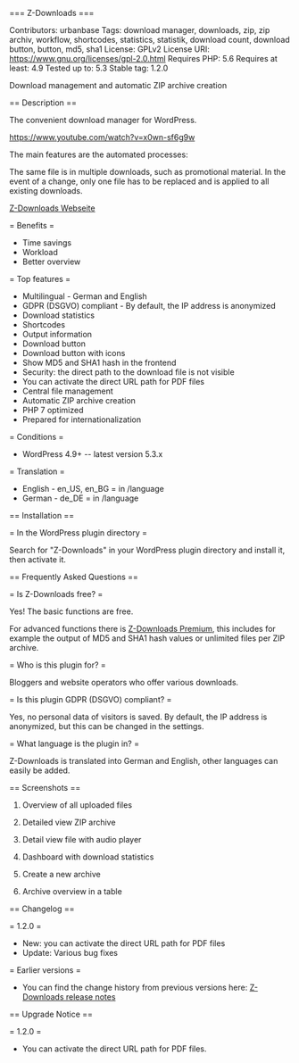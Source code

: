 === Z-Downloads ===

Contributors: urbanbase
Tags: download manager, downloads, zip, zip archiv, workflow, shortcodes, statistics, statistik, download count, download button, button, md5, sha1
License: GPLv2
License URI: https://www.gnu.org/licenses/gpl-2.0.html
Requires PHP: 5.6
Requires at least: 4.9
Tested up to: 5.3
Stable tag: 1.2.0

Download management and automatic ZIP archive creation

== Description ==

The convenient download manager for WordPress.

https://www.youtube.com/watch?v=x0wn-sf6g9w

The main features are the automated processes:

The same file is in multiple downloads, such as promotional material. In the event of a change, only one file has to be replaced and is applied to all existing downloads.

[Z-Downloads Webseite](https://code.urban-base.net/z-downloads?utm_source=wporg)

= Benefits =

-   Time savings
-   Workload
-   Better overview

= Top features =

-   Multilingual - German and English
-   GDPR (DSGVO) compliant - By default, the IP address is anonymized
-   Download statistics
-   Shortcodes
-   Output information
-   Download button
-   Download button with icons
-   Show MD5 and SHA1 hash in the frontend
-   Security: the direct path to the download file is not visible
-   You can activate the direct URL path for PDF files
-   Central file management
-   Automatic ZIP archive creation
-   PHP 7 optimized
-   Prepared for internationalization

= Conditions =

-   WordPress 4.9+ -- latest version 5.3.x

= Translation =

-   English - en_US, en_BG = in /language
-   German - de_DE = in /language

== Installation ==

= In the WordPress plugin directory =

Search for "Z-Downloads" in your WordPress plugin directory and install it, then activate it.

== Frequently Asked Questions ==

= Is Z-Downloads free? =

Yes! The basic functions are free.

For advanced functions there is [Z-Downloads Premium](https://code.urban-base.net/z-downloads?utm_source=wporg), this includes for example the output of MD5 and SHA1 hash values or unlimited files per ZIP archive.

= Who is this plugin for? =

Bloggers and website operators who offer various downloads.

= Is this plugin GDPR (DSGVO) compliant? =

Yes, no personal data of visitors is saved. By default, the IP address is anonymized, but this can be changed in the settings.

= What language is the plugin in? =

Z-Downloads is translated into German and English, other languages can easily be added.

== Screenshots ==

1.  Overview of all uploaded files

2.  Detailed view ZIP archive

3.  Detail view file with audio player

4.  Dashboard with download statistics

5.  Create a new archive

6.  Archive overview in a table

== Changelog ==

= 1.2.0 =

-   New: you can activate the direct URL path for PDF files
-   Update: Various bug fixes

= Earlier versions =

-   You can find the change history from previous versions here: [Z-Downloads release notes](https://code.urban-base.net/z-downloads/release-notes/?utm_source=wporg)

== Upgrade Notice ==

= 1.2.0 =

-   You can activate the direct URL path for PDF files.
